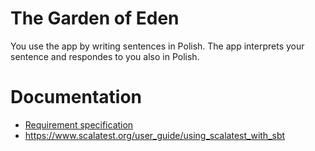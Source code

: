 # The Garden of Eden

You use the app by writing sentences in Polish. The app interprets your sentence and respondes to you also in Polish.

# Documentation

- [Requirement specification](docs/requirement_specification.md)
- https://www.scalatest.org/user_guide/using_scalatest_with_sbt